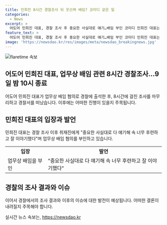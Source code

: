 ```yaml
---
title: 민희진 8시간 경찰조사 뒤 웃으며 배임? 코미디 같은 일
categories:
  - News
excerpt: >
  어도어 민희진 대표, 경찰 조사 후 중요한 사실대로 얘기…배임 부인 코미디 민희진 대표는 업무상 배임 혐의로 경찰 조사를 받은 뒤 배임이 말이 안 되잖아며 부인했다. 경찰은 하이브의 고발에 따라 조사를 벌이고 있으며, 민 대표는 업무상 배임을 저지르지 않았다고 주장하고 있다. 현재 임시 주주총회 의결권 행사를 막는 가처분 신청이 인용돼 직을 유지 중이며, 이에 대한 논란이 계속되고 있다.
feature_text: >
  어도어 민희진 대표, 경찰 조사 후 중요한 사실대로 얘기…배임 부인 코미디 민희진 대표는 업무상 배임 혐의로 경찰 조사를 받은 뒤 배임이 말이 안 되잖아며 부인했다. 경찰은 하이브의 고발에 따라 조사를 벌이고 있으며, 민 대표는 업무상 배임을 저지르지 않았다고 주장하고 있다. 현재 임시 주주총회 의결권 행사를 막는 가처분 신청이 인용돼 직을 유지 중이며, 이에 대한 논란이 계속되고 있다.
image: 'https://newsdao.kr/res/images/meta/newsdao_breakingnews.jpg'
---
```


<p><img src="https://newsdao.kr/res/images/meta/newsdao_breakingnews.jpg" alt="flaretime 속보" /></p>

<h2 data-ke-size="size26">어도어 민희진 대표, 업무상 배임 관련 8시간 경찰조사…9일 밤 10시 종료</h2>

<p data-ke-size="size16">어도어 민희진 대표가 업무상 배임 혐의로 경찰에 출석한 후, 8시간에 걸친 조사를 마무리하고 경찰서를 떠났습니다. 이후에는 어떠한 진행이 있을지 주목됩니다.</p>

<h2 data-ke-size="size26">민희진 대표의 입장과 발언</h2>

<p data-ke-size="size16">민희진 대표는 경찰 조사 이후 취재진에게 "중요한 사실대로 다 얘기해 속 너무 후련하고 잘 이야기했다"며 업무상 배임 혐의를 부인하고 있습니다.</p>

<table>
  <tr>
    <td style="text-align: center; height: 17px;"><b>입장</b></td>
    <td style="text-align: center; height: 17px;"><b>발언</b></td>
  </tr>
  <tr>
    <td>업무상 배임을 부인</td>
    <td>"중요한 사실대로 다 얘기해 속 너무 후련하고 잘 이야기했다"</td>
  </tr>
</table>

<h2 data-ke-size="size26">경찰의 조사 결과와 이슈</h2>

<p data-ke-size="size16">이어서 경찰에서의 조사 결과와 이후의 이슈에 대한 발전이 예상됩니다. 어떠한 결론이 내려질지 주목해야 합니다.</p>
실시간 뉴스 속보는, <a href="https://newsdao.kr" rel="dofollow">https://newsdao.kr</a>


